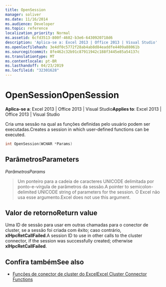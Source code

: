```yaml
---
title: OpenSession
manager: soliver
ms.date: 11/16/2014
ms.audience: Developer
ms.topic: reference
localization_priority: Normal
ms.assetid: 6cfd3513-800f-4602-b3e6-6430920718d6
description: 'Aplica-se a: Excel 2013 | Office 2013 | Visual Studio'
ms.openlocfilehash: 3e4df0c5772f28ab4ab8d84eaddfe4409a88061b
ms.sourcegitcommit: 8fe462c32b91c87911942c188f3445e85a54137c
ms.translationtype: MT
ms.contentlocale: pt-BR
ms.lasthandoff: 04/23/2019
ms.locfileid: "32301628"
---
```

# <a name="opensession"></a><span data-ttu-id="6b1dd-103">OpenSession</span><span class="sxs-lookup"><span data-stu-id="6b1dd-103">OpenSession</span></span>

<span data-ttu-id="6b1dd-104">**Aplica-se a**: Excel 2013 | Office 2013 | Visual Studio</span><span class="sxs-lookup"><span data-stu-id="6b1dd-104">**Applies to**: Excel 2013 | Office 2013 | Visual Studio</span></span> 
  
<span data-ttu-id="6b1dd-105">Cria uma sessão na qual as funções definidas pelo usuário podem ser executadas.</span><span class="sxs-lookup"><span data-stu-id="6b1dd-105">Creates a session in which user-defined functions can be executed.</span></span>
  
```cpp
int OpenSession(WCHAR *Params)
```

## <a name="parameters"></a><span data-ttu-id="6b1dd-106">Parâmetros</span><span class="sxs-lookup"><span data-stu-id="6b1dd-106">Parameters</span></span>

<span data-ttu-id="6b1dd-107">_Parâmetros_</span><span class="sxs-lookup"><span data-stu-id="6b1dd-107">_Params_</span></span>
  
> <span data-ttu-id="6b1dd-108">Um ponteiro para a cadeia de caracteres UNICODE delimitada por ponto-e-vírgula de parâmetros da sessão.</span><span class="sxs-lookup"><span data-stu-id="6b1dd-108">A pointer to semicolon-delimited UNICODE string of parameters for the session.</span></span> <span data-ttu-id="6b1dd-109">O Excel não usa esse argumento.</span><span class="sxs-lookup"><span data-stu-id="6b1dd-109">Excel does not use this argument.</span></span>
    
## <a name="return-value"></a><span data-ttu-id="6b1dd-110">Valor de retorno</span><span class="sxs-lookup"><span data-stu-id="6b1dd-110">Return value</span></span>

<span data-ttu-id="6b1dd-111">Uma ID de sessão para usar em outras chamadas para o conector de cluster, se a sessão foi criada com êxito; caso contrário, **xlHpcRetCallFailed**.</span><span class="sxs-lookup"><span data-stu-id="6b1dd-111">A session ID to use in other calls to the cluster connector, if the session was successfully created; otherwise **xlHpcRetCallFailed**.</span></span>
  
## <a name="see-also"></a><span data-ttu-id="6b1dd-112">Confira também</span><span class="sxs-lookup"><span data-stu-id="6b1dd-112">See also</span></span>

- [<span data-ttu-id="6b1dd-113">Funções de conector de cluster do Excel</span><span class="sxs-lookup"><span data-stu-id="6b1dd-113">Excel Cluster Connector Functions</span></span>](excel-cluster-connector-functions.md)

